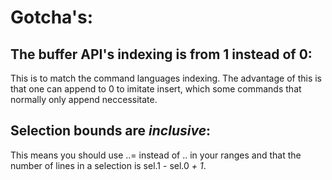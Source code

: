 # Gotcha's:

## The buffer API's indexing is from 1 instead of 0:
This is to match the command languages indexing.
The advantage of this is that one can append to 0 to imitate insert, which some
commands that normally only append neccessitate.

## Selection bounds are _inclusive_:
This means you should use ..= instead of .. in your ranges and that the number
of lines in a selection is sel.1 - sel.0 _+ 1_.
